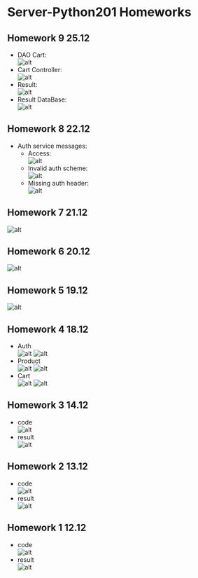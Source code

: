 # Server-Python201 Homeworks

## Homework 9 25.12
- DAO Cart: <br>
![alt](https://github.com/dsgnrr/Server-Python201/blob/main/Homework/hw9/dao_cart.png)<br>
- Cart Controller: <br>
![alt](https://github.com/dsgnrr/Server-Python201/blob/main/Homework/hw9/cart_controller.png)<br>
- Result: <br>
![alt](https://github.com/dsgnrr/Server-Python201/blob/main/Homework/hw9/result.png)
- Result DataBase: <br>
![alt](https://github.com/dsgnrr/Server-Python201/blob/main/Homework/hw9/result_db.png)

## Homework 8 22.12
* Auth service messages: <br>
    - Access: <br>
    ![alt](https://github.com/dsgnrr/Server-Python201/blob/main/Homework/hw8/auth.png)<br>
    - Invalid auth scheme: <br>
    ![alt](https://github.com/dsgnrr/Server-Python201/blob/main/Homework/hw8/auth_err.png)<br>
    - Missing auth header: <br>
    ![alt](https://github.com/dsgnrr/Server-Python201/blob/main/Homework/hw8/auth_err2.png)

## Homework 7 21.12
![alt](https://github.com/dsgnrr/Server-Python201/blob/main/Homework/hw7/result.png)

## Homework 6 20.12
![alt](https://github.com/dsgnrr/Server-Python201/blob/main/Homework/hw6/result.png)

## Homework 5 19.12
![alt](https://github.com/dsgnrr/Server-Python201/blob/main/Homework/hw5/result.png)

## Homework 4 18.12
* Auth <br>
![alt](https://github.com/dsgnrr/Server-Python201/blob/main/Homework/hw4/auth_en.png)
![alt](https://github.com/dsgnrr/Server-Python201/blob/main/Homework/hw4/auth_uk.png)
* Product <br>
![alt](https://github.com/dsgnrr/Server-Python201/blob/main/Homework/hw4/product_en.png)
![alt](https://github.com/dsgnrr/Server-Python201/blob/main/Homework/hw4/product_uk.png)
* Cart <br>
![alt](https://github.com/dsgnrr/Server-Python201/blob/main/Homework/hw4/cart_en.png)
![alt](https://github.com/dsgnrr/Server-Python201/blob/main/Homework/hw4/cart_uk.png)

## Homework 3 14.12
* code <br>
![alt](https://github.com/dsgnrr/Server-Python201/blob/main/Homework/hw3/fraction.png)
* result <br>
![alt](https://github.com/dsgnrr/Server-Python201/blob/main/Homework/hw3/result.png)

## Homework 2 13.12
* code <br>
![alt](https://github.com/dsgnrr/Server-Python201/blob/main/Homework/hw2/code.png)
* result <br>
![alt](https://github.com/dsgnrr/Server-Python201/blob/main/Homework/hw2/result.png)

## Homework 1 12.12
* code <br>
![alt](https://github.com/dsgnrr/Server-Python201/blob/main/Homework/hw1/result.png)
* result <br>
![alt](https://github.com/dsgnrr/Server-Python201/blob/main/Homework/hw1/result2.png)
